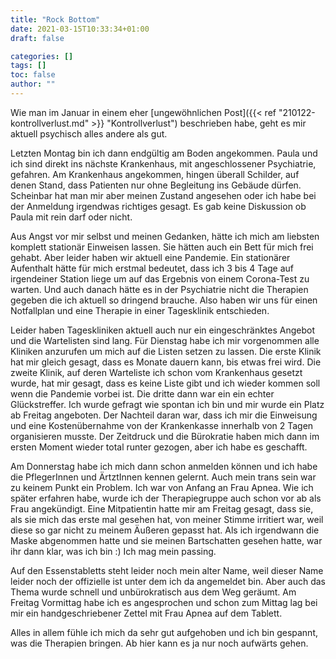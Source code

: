 ```yaml
---
title: "Rock Bottom"
date: 2021-03-15T10:33:34+01:00
draft: false

categories: []
tags: []
toc: false
author: ""
---
```

Wie man im Januar in einem eher [ungewöhnlichen Post]({{< ref "210122-kontrollverlust.md" >}} "Kontrollverlust") beschrieben habe, geht es mir aktuell psychisch alles andere als gut.

Letzten Montag bin ich dann endgültig am Boden angekommen. Paula und ich sind direkt ins nächste Krankenhaus, mit angeschlossener Psychiatrie, gefahren. Am Krankenhaus angekommen, hingen überall Schilder, auf denen Stand, dass Patienten nur ohne Begleitung ins Gebäude dürfen. Scheinbar hat man mir aber meinen Zustand angesehen oder ich habe bei der Anmeldung irgendwas richtiges gesagt. Es gab keine Diskussion ob Paula mit rein darf oder nicht.

Aus Angst vor mir selbst und meinen Gedanken, hätte ich mich am liebsten komplett stationär Einweisen lassen. Sie hätten auch ein Bett für mich frei gehabt. Aber leider haben wir aktuell eine Pandemie. Ein stationärer Aufenthalt hätte für mich erstmal bedeutet, dass ich 3 bis 4 Tage auf irgendeiner Station liege um auf das Ergebnis von einem Corona-Test zu warten. Und auch danach hätte es in der Psychiatrie nicht die Therapien gegeben die ich aktuell so dringend brauche. Also haben wir uns für einen Notfallplan und eine Therapie in einer Tagesklinik entschieden.

Leider haben Tageskliniken aktuell auch nur ein eingeschränktes Angebot und die Wartelisten sind lang. Für Dienstag habe ich mir vorgenommen alle Kliniken anzurufen um mich auf die Listen setzen zu lassen. Die erste Klinik hat mir gleich gesagt, dass es Monate dauern kann, bis etwas frei wird. Die zweite Klinik, auf deren Warteliste ich schon vom Krankenhaus gesetzt wurde, hat mir gesagt, dass es keine Liste gibt und ich wieder kommen soll wenn die Pandemie vorbei ist. Die dritte dann war ein ein echter Glückstreffer. Ich wurde gefragt wie spontan ich bin und mir wurde ein Platz ab Freitag angeboten. Der Nachteil daran war, dass ich mir die Einweisung und eine Kostenübernahme von der Krankenkasse innerhalb von 2 Tagen organisieren musste. Der Zeitdruck und die Bürokratie haben mich dann im ersten Moment wieder total runter gezogen, aber ich habe es geschafft.

Am Donnerstag habe ich mich dann schon anmelden können und ich habe die PflegerInnen und ÄrtztInnen kennen gelernt. Auch mein trans sein war zu keinem Punkt ein Problem. Ich war von Anfang an Frau Apnea. Wie ich später erfahren habe, wurde ich der Therapiegruppe auch schon vor ab als Frau angekündigt. Eine Mitpatientin hatte mir am Freitag gesagt, dass sie, als sie mich das erste mal gesehen hat, von meiner Stimme irritiert war, weil diese so gar nicht zu meinem Äußeren gepasst hat. Als ich irgendwann die Maske abgenommen hatte und sie meinen Bartschatten gesehen hatte, war ihr dann klar, was ich bin :) Ich mag mein passing.

Auf den Essenstabletts steht leider noch mein alter Name, weil dieser Name leider noch der offizielle ist unter dem ich da angemeldet bin. Aber auch das Thema wurde schnell und unbürokratisch aus dem Weg geräumt. Am Freitag Vormittag habe ich es angesprochen und schon zum Mittag lag bei mir ein handgeschriebener Zettel mit Frau Apnea auf dem Tablett.

Alles in allem fühle ich mich da sehr gut aufgehoben und ich bin gespannt, was die Therapien bringen. Ab hier kann es ja nur noch aufwärts gehen.
